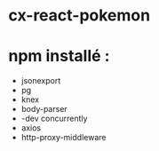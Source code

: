 # cx-react-pokemon

# npm installé :
- jsonexport
- pg
- knex
- body-parser
- -dev concurrently
- axios
- http-proxy-middleware